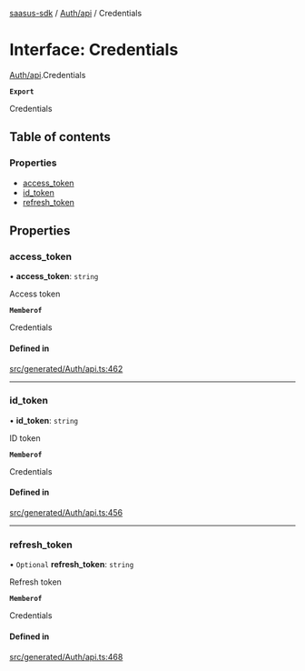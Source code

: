 [saasus-sdk](../README.md) / [Auth/api](../modules/Auth_api.md) / Credentials

# Interface: Credentials

[Auth/api](../modules/Auth_api.md).Credentials

**`Export`**

Credentials

## Table of contents

### Properties

- [access\_token](Auth_api.Credentials.md#access_token)
- [id\_token](Auth_api.Credentials.md#id_token)
- [refresh\_token](Auth_api.Credentials.md#refresh_token)

## Properties

### access\_token

• **access\_token**: `string`

Access token

**`Memberof`**

Credentials

#### Defined in

[src/generated/Auth/api.ts:462](https://github.com/saasus-platform/saasus-sdk-javascript/blob/09ef427/src/generated/Auth/api.ts#L462)

___

### id\_token

• **id\_token**: `string`

ID token

**`Memberof`**

Credentials

#### Defined in

[src/generated/Auth/api.ts:456](https://github.com/saasus-platform/saasus-sdk-javascript/blob/09ef427/src/generated/Auth/api.ts#L456)

___

### refresh\_token

• `Optional` **refresh\_token**: `string`

Refresh token

**`Memberof`**

Credentials

#### Defined in

[src/generated/Auth/api.ts:468](https://github.com/saasus-platform/saasus-sdk-javascript/blob/09ef427/src/generated/Auth/api.ts#L468)
